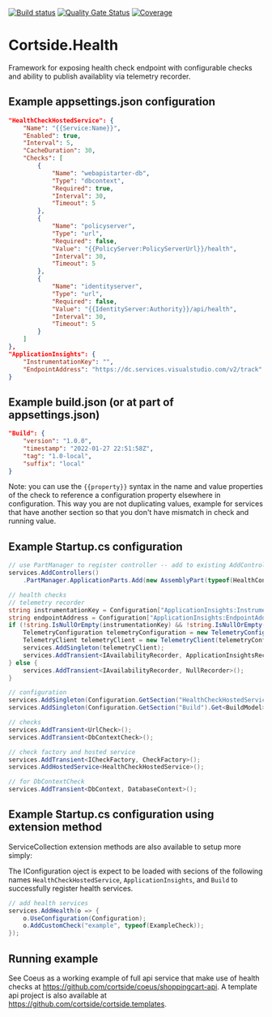 [![Build status](https://ci.appveyor.com/api/projects/status/o74s8t2pkva1iliq?svg=true)](https://ci.appveyor.com/project/cortside/cortside-health)
[![Quality Gate Status](https://sonarcloud.io/api/project_badges/measure?project=cortside_cortside.health&metric=alert_status)](https://sonarcloud.io/dashboard?id=cortside_cortside.health)
[![Coverage](https://sonarcloud.io/api/project_badges/measure?project=cortside_cortside.health&metric=coverage)](https://sonarcloud.io/dashboard?id=cortside_cortside.health)

# Cortside.Health

Framework for exposing health check endpoint with configurable checks and ability to publish availablity via telemetry recorder.

## Example appsettings.json configuration

```json
"HealthCheckHostedService": {
    "Name": "{{Service:Name}}",
    "Enabled": true,
    "Interval": 5,
    "CacheDuration": 30,
    "Checks": [
        {
            "Name": "webapistarter-db",
            "Type": "dbcontext",
            "Required": true,
            "Interval": 30,
            "Timeout": 5
        },
        {
            "Name": "policyserver",
            "Type": "url",
            "Required": false,
            "Value": "{{PolicyServer:PolicyServerUrl}}/health",
            "Interval": 30,
            "Timeout": 5
        },
        {
            "Name": "identityserver",
            "Type": "url",
            "Required": false,
            "Value": "{{IdentityServer:Authority}}/api/health",
            "Interval": 30,
            "Timeout": 5
        }
    ]
},
"ApplicationInsights": {
    "InstrumentationKey": "",
    "EndpointAddress": "https://dc.services.visualstudio.com/v2/track"
}
```

## Example build.json (or at part of appsettings.json)

```json
"Build": {
    "version": "1.0.0",
    "timestamp": "2022-01-27 22:51:58Z",
    "tag": "1.0-local",
    "suffix": "local"
}
```

Note: you can use the `{{property}}` syntax in the name and value properties of the check to reference a configuration property elsewhere in configuration.  This way you are not duplicating values, example for services that have another section so that you don't have mismatch in check and running value.

## Example Startup.cs configuration

```csharp
// use PartManager to register controller -- add to existing AddControllers call
services.AddControllers()
    .PartManager.ApplicationParts.Add(new AssemblyPart(typeof(HealthController).Assembly));

// health checks
// telemetry recorder
string instrumentationKey = Configuration["ApplicationInsights:InstrumentationKey"];
string endpointAddress = Configuration["ApplicationInsights:EndpointAddress"];
if (!string.IsNullOrEmpty(instrumentationKey) && !string.IsNullOrEmpty(endpointAddress)) {
    TelemetryConfiguration telemetryConfiguration = new TelemetryConfiguration(instrumentationKey, new InMemoryChannel { EndpointAddress = endpointAddress });
    TelemetryClient telemetryClient = new TelemetryClient(telemetryConfiguration);
    services.AddSingleton(telemetryClient);
    services.AddTransient<IAvailabilityRecorder, ApplicationInsightsRecorder>();
} else {
    services.AddTransient<IAvailabilityRecorder, NullRecorder>();
}

// configuration
services.AddSingleton(Configuration.GetSection("HealthCheckHostedService").Get<HealthCheckServiceConfiguration>());
services.AddSingleton(Configuration.GetSection("Build").Get<BuildModel>());

// checks
services.AddTransient<UrlCheck>();
services.AddTransient<DbContextCheck>();

// check factory and hosted service
services.AddTransient<ICheckFactory, CheckFactory>();
services.AddHostedService<HealthCheckHostedService>();

// for DbContextCheck
services.AddTransient<DbContext, DatabaseContext>();
```

## Example Startup.cs configuration using extension method

ServiceCollection extension methods are also available to setup more simply:

The IConfiguration oject is expect to be loaded with secions of the following names `HealthCheckHostedService`, `ApplicationInsights`, and `Build` to successfully register health services.

```csharp
// add health services
services.AddHealth(o => {
    o.UseConfiguration(Configuration);
    o.AddCustomCheck("example", typeof(ExampleCheck));
});
```

## Running example
See Coeus as a working example of full api service that make use of health checks at https://github.com/cortside/coeus/shoppingcart-api.  A template api project is also available at https://github.com/cortside/cortside.templates.